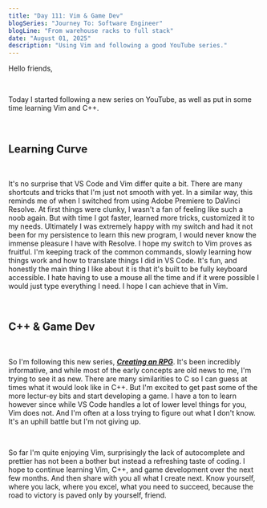 ```yaml
---
title: "Day 111: Vim & Game Dev"
blogSeries: "Journey To: Software Engineer"
blogLine: "From warehouse racks to full stack"
date: "August 01, 2025"
description: "Using Vim and following a good YouTube series."
---
```


Hello friends,

<br>

Today I started following a new series on YouTube, as well as put in some time learning Vim and C++.

<br>

## Learning Curve

<br>

It's no surprise that VS Code and Vim differ quite a bit. There are many shortcuts and tricks that I'm just not smooth with yet. In a similar way, this reminds me of when I switched from using Adobe Premiere to DaVinci Resolve. At first things were clunky, I wasn't a fan of feeling like such a noob again. But with time I got faster, learned more tricks, customized it to my needs. Ultimately I was extremely happy with my switch and had it not been for my persistence to learn this new program, I would never know the immense pleasure I have with Resolve. I hope my switch to Vim proves as fruitful. I'm keeping track of the common commands, slowly learning how things work and how to translate things I did in VS Code. It's fun, and honestly the main thing I like about it is that it's built to be fully keyboard accessible. I hate having to use a mouse all the time and if it were possible I would just type everything I need. I hope I can achieve that in Vim.

<br>

## C++ & Game Dev

<br>

So I'm following this new series, **_[Creating an RPG](https://www.youtube.com/playlist?list=PLs6oRBoE2-Q_fX_rzraQekRoL7Kr7s5xi)_**. It's been incredibly informative, and while most of the early concepts are old news to me, I'm trying to see it as new. There are many similarities to C so I can guess at times what it would look like in C++. But I'm excited to get past some of the more lectur-ey bits and start developing a game. I have a ton to learn however since while VS Code handles a lot of lower level things for you, Vim does not. And I'm often at a loss trying to figure out what I don't know. It's an uphill battle but I'm not giving up.

<br>

So far I'm quite enjoying Vim, surprisingly the lack of autocomplete and prettier has not been a bother but instead a refreshing taste of coding. I hope to continue learning Vim, C++, and game development over the next few months. And then share with you all what I create next. Know yourself, where you lack, where you excel, what you need to succeed, because the road to victory is paved only by yourself, friend.
